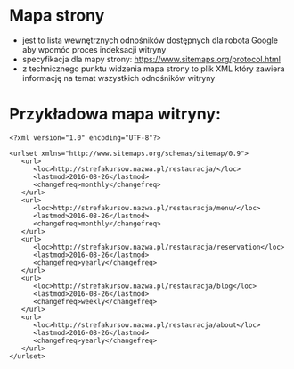 # Mapa strony
- jest to lista wewnętrznych odnośników dostępnych dla robota Google aby wpomóc proces indeksacji witryny
- specyfikacja dla mapy strony: https://www.sitemaps.org/protocol.html
- z technicznego punktu widzenia mapa strony to plik XML który zawiera informację na temat wszystkich odnośników witryny

# Przykładowa mapa witryny:
```
<?xml version="1.0" encoding="UTF-8"?>

<urlset xmlns="http://www.sitemaps.org/schemas/sitemap/0.9">
   <url>
      <loc>http://strefakursow.nazwa.pl/restauracja/</loc>
      <lastmod>2016-08-26</lastmod>
      <changefreq>monthly</changefreq>
   </url>
   <url>
      <loc>http://strefakursow.nazwa.pl/restauracja/menu/</loc>
      <lastmod>2016-08-26</lastmod>
      <changefreq>monthly</changefreq>
   </url>
   <url>
      <loc>http://strefakursow.nazwa.pl/restauracja/reservation</loc>
      <lastmod>2016-08-26</lastmod>
      <changefreq>yearly</changefreq>
   </url>
   <url>
      <loc>http://strefakursow.nazwa.pl/restauracja/blog</loc>
      <lastmod>2016-08-26</lastmod>
      <changefreq>weekly</changefreq>
   </url>
   <url>
      <loc>http://strefakursow.nazwa.pl/restauracja/about</loc>
      <lastmod>2016-08-26</lastmod>
      <changefreq>yearly</changefreq>
   </url>
</urlset> 
```